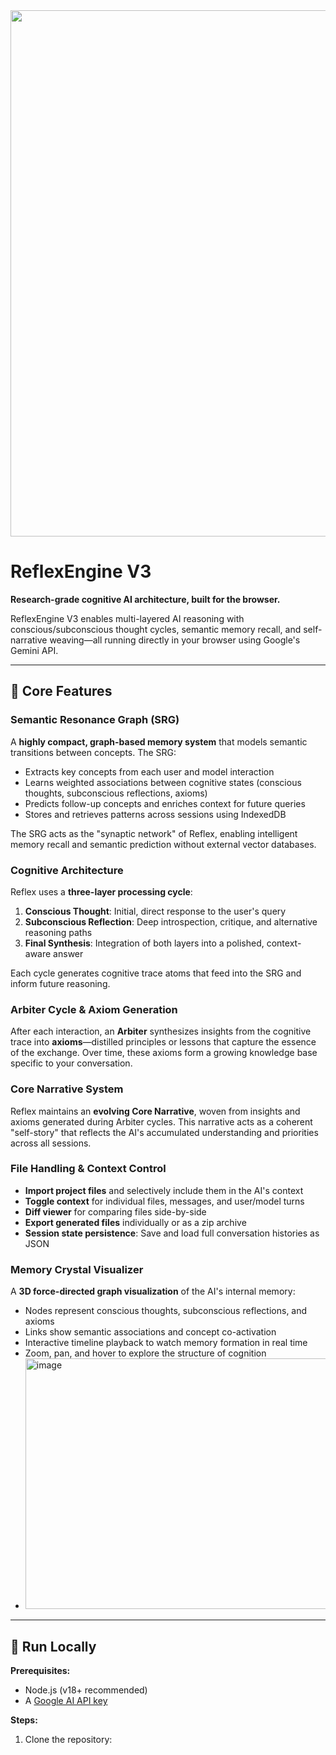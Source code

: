 <div align="center">
<img width="1920" height="842" alt="Reflex Engine Banner" src="https://github.com/user-attachments/assets/2f3ecfa6-70b9-4fec-8873-5285407658fb" />
</div>

# ReflexEngine V3

**Research-grade cognitive AI architecture, built for the browser.**

ReflexEngine V3 enables multi-layered AI reasoning with conscious/subconscious thought cycles, semantic memory recall, and self-narrative weaving—all running directly in your browser using Google's Gemini API.

---

## 🧠 Core Features

### Semantic Resonance Graph (SRG)
A **highly compact, graph-based memory system** that models semantic transitions between concepts. The SRG:
- Extracts key concepts from each user and model interaction
- Learns weighted associations between cognitive states (conscious thoughts, subconscious reflections, axioms)
- Predicts follow-up concepts and enriches context for future queries
- Stores and retrieves patterns across sessions using IndexedDB

The SRG acts as the "synaptic network" of Reflex, enabling intelligent memory recall and semantic prediction without external vector databases.

### Cognitive Architecture
Reflex uses a **three-layer processing cycle**:
1. **Conscious Thought**: Initial, direct response to the user's query
2. **Subconscious Reflection**: Deep introspection, critique, and alternative reasoning paths
3. **Final Synthesis**: Integration of both layers into a polished, context-aware answer

Each cycle generates cognitive trace atoms that feed into the SRG and inform future reasoning.

### Arbiter Cycle & Axiom Generation
After each interaction, an **Arbiter** synthesizes insights from the cognitive trace into **axioms**—distilled principles or lessons that capture the essence of the exchange. Over time, these axioms form a growing knowledge base specific to your conversation.

### Core Narrative System
Reflex maintains an **evolving Core Narrative**, woven from insights and axioms generated during Arbiter cycles. This narrative acts as a coherent "self-story" that reflects the AI's accumulated understanding and priorities across all sessions.

### File Handling & Context Control
- **Import project files** and selectively include them in the AI's context
- **Toggle context** for individual files, messages, and user/model turns
- **Diff viewer** for comparing files side-by-side
- **Export generated files** individually or as a zip archive
- **Session state persistence**: Save and load full conversation histories as JSON

### Memory Crystal Visualizer
A **3D force-directed graph visualization** of the AI's internal memory:
- Nodes represent conscious thoughts, subconscious reflections, and axioms
- Links show semantic associations and concept co-activation
- Interactive timeline playback to watch memory formation in real time
- Zoom, pan, and hover to explore the structure of cognition
- <img width="938" height="401" alt="image" src="https://github.com/user-attachments/assets/30b5cdaf-0793-4e38-9931-25b5c4b99add" />


---

## 🚀 Run Locally

**Prerequisites:**  
- Node.js (v18+ recommended)
- A [Google AI API key](https://ai.google.dev)

**Steps:**
1. Clone the repository:
